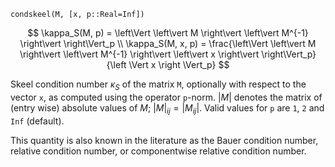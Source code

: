 ```
condskeel(M, [x, p::Real=Inf])
```

$$
\kappa_S(M, p) = \left\Vert \left\vert M \right\vert \left\vert M^{-1} \right\vert \right\Vert_p \\
\kappa_S(M, x, p) = \frac{\left\Vert \left\vert M \right\vert \left\vert M^{-1} \right\vert \left\vert x \right\vert \right\Vert_p}{\left \Vert x \right \Vert_p}
$$

Skeel condition number $\kappa_S$ of the matrix `M`, optionally with respect to the vector `x`, as computed using the operator `p`-norm. $\left\vert M \right\vert$ denotes the matrix of (entry wise) absolute values of $M$; $\left\vert M \right\vert_{ij} = \left\vert M_{ij} \right\vert$. Valid values for `p` are `1`, `2` and `Inf` (default).

This quantity is also known in the literature as the Bauer condition number, relative condition number, or componentwise relative condition number.
